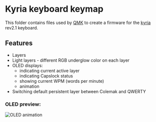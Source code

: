 # Kyria keyboard keymap

This folder contains files used by [QMK](https://qmk.fm) to create a firmware for the [kyria](https://blog.splitkb.com/blog/introducing-the-kyria) rev2.1 keyboard.

## Features

-   Layers
-   Light layers - different RGB underglow color on each layer
-   OLED displays:
    -   indicating current active layer
    -   indicating Capslock status
    -   showing current WPM (words per minute)
    -   animation
-   Switching default persistent layer between Colemak and QWERTY


### OLED preview:

![OLED animation](https://user-images.githubusercontent.com/26116041/203966621-2839a459-54ec-4aee-aeb4-c2e3a0b7b3e7.gif)
